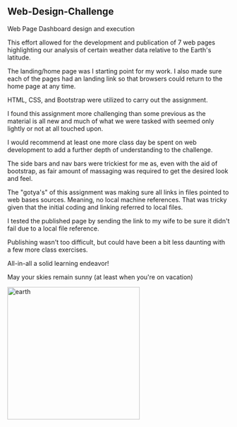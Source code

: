 ## Web-Design-Challenge
Web Page Dashboard design and execution

This effort allowed for the development and publication of 7 web pages highlighting our analysis of certain weather data relative to the Earth's latitude. 

The landing/home page was I starting point for my work. I also made sure each of the pages had an landing link so that browsers could return to the home page at any time. 

HTML, CSS, and Bootstrap were utilized to carry out the assignment. 

I found this assignment more challenging than some previous as the material is all new and much of what we were tasked with seemed only lightly or not at all touched upon. 

I would recommend at least one more class day be spent on web development to add a further depth of understanding to the challenge. 

The side bars and nav bars were trickiest for me as, even with the aid of bootstrap, as fair amount of massaging was required to get the desired look and feel. 

The "gotya's" of this assignment was making sure all links in files pointed to web bases sources. Meaning, no local machine references. That was tricky given that the initial coding and linking referred to local files. 

I tested the published page by sending the link to my wife to be sure it didn't fail due to a local file reference.

Publishing wasn't too difficult, but could have been a bit less daunting with a few more class exercises. 

All-in-all a solid learning endeavor!

May your skies remain sunny (at least when you're on vacation)

<img src="https://www.nasa.gov/sites/default/files/thumbnails/image/ae3_westernhemisphere_geos_2019246_lrg.jpg" alt="earth" width="300"/>


